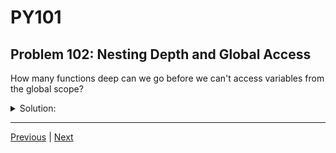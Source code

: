 # PY101
## Problem 102: Nesting Depth and Global Access

How many functions deep can we go before we can't access variables from the global scope?

<details>
<summary>Solution:</summary>

No limit. You can nest functions as deeply as you want and still access global variables.

Examples:
```python
global_var = "I'm global!"

def level_1():
    def level_2():
        def level_3():
            def level_4():
                def level_5():
                    print(global_var)  # Can still access global
                
                level_5()
            
            level_4()
        
        level_3()
    
    level_2()

level_1()  # Prints: I'm global!
```

```python
# Works at any depth:
x = 100

def a():
    def b():
        def c():
            def d():
                def e():
                    def f():
                        print(x)  # Still accessible
                    f()
                e()
            d()
        c()
    b()

a()  # Prints: 100
```

```python
# Each level can also have its own variables:
global_var = "global"

def outer():
    outer_var = "outer"
    
    def middle():
        middle_var = "middle"
        
        def inner():
            inner_var = "inner"
            # Can access all of them:
            print(global_var, outer_var, middle_var, inner_var)
        
        inner()
    
    middle()

outer()  # Prints: global outer middle inner
```

</details>

---

[Previous](101.md) | [Next](103.md)

